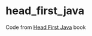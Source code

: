 # head_first_java

Code from [Head First Java](https://www.amazon.com/Head-First-Java-Kathy-Sierra/dp/0596009208) book
